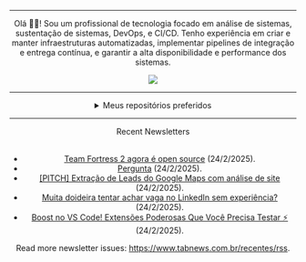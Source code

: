 <div align="center">
<hr>
<p>Olá 👋🏾! Sou um profissional de tecnologia focado em análise de sistemas, sustentação de sistemas, DevOps, e CI/CD. Tenho experiência em criar e manter infraestruturas automatizadas, implementar pipelines de integração e entrega contínua, e garantir a alta disponibilidade e performance dos sistemas.</p>
  <img src="https://media.giphy.com/media/yAGIvCiwPJn5C/giphy.gif">
<hr>
  <details>
  <summary>Meus repositórios preferidos</summary>
  <br />
  Alguns dos meus melhores repositórios:
  <br />
<br />
  <ul><li><a href=https://github.com/KubeNerd/aluratube target="_blank" rel="noopener noreferrer">KubeNerd/aluratube</a> (<b>0</b> ✨ and <b>0</b> 🍴): Aluratube - Desenvolvido durante a imersão React da Alura no final de 2022</li><li><a href=https://github.com/KubeNerd/nlw-ia target="_blank" rel="noopener noreferrer">KubeNerd/nlw-ia</a> (<b>0</b> ✨ and <b>0</b> 🍴): Projeto desenvolvido durante a NLW IA - Usando a API da OPENAI</li><li><a href=https://github.com/KubeNerd/nlw-journey-ia target="_blank" rel="noopener noreferrer">KubeNerd/nlw-journey-ia</a> (<b>0</b> ✨ and <b>0</b> 🍴): NLW IA - Agent de viagens usando python + langchain + GPT</li>
<li>More coming soon :).</li>
</ul>
  </details>
  <hr/>
    <summary>Recent Newsletters</summary>
  <br />
  <ul>
    <li><a href=https://www.tabnews.com.br/Zeni/team-fortress-2-agora-e-open-source target="_blank" rel="noopener noreferrer">Team Fortress 2 agora é open source</a> (24/2/2025).</li><li><a href=https://www.tabnews.com.br/NarlisonXL/pergunta target="_blank" rel="noopener noreferrer">Pergunta</a> (24/2/2025).</li><li><a href=https://www.tabnews.com.br/kairodev/pitch-extracao-de-leads-do-google-maps-com-analise-de-site target="_blank" rel="noopener noreferrer">[PITCH] Extração de Leads do Google Maps com análise de site</a> (24/2/2025).</li><li><a href=https://www.tabnews.com.br/galavernag/muita-doideira-tentar-achar-vaga-no-linkedin-sem-experiencia target="_blank" rel="noopener noreferrer">Muita doideira tentar achar vaga no LinkedIn sem experiência?</a> (24/2/2025).</li><li><a href=https://www.tabnews.com.br/huogerac/boost-no-vs-code-extensoes-poderosas-que-voce-precisa-testar target="_blank" rel="noopener noreferrer">Boost no VS Code! Extensões Poderosas Que Você Precisa Testar ⚡</a> (24/2/2025).</li>
  </ul>
<p>Read more newsletter issues: <a href="https://www.tabnews.com.br/recentes/rss">https://www.tabnews.com.br/recentes/rss</a>.</p>
  </details>
